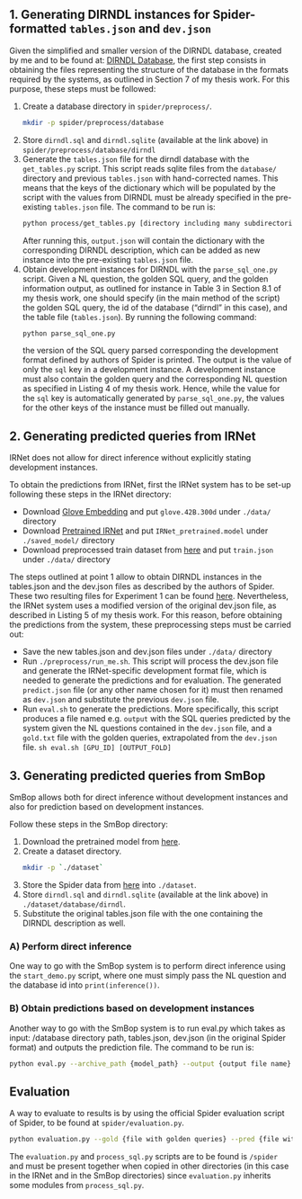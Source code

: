 ## 1. Generating DIRNDL instances for Spider-formatted `tables.json` and `dev.json`

Given the simplified and smaller version of the DIRNDL database, created by me and to be found at: [DIRNDL Database](https://drive.google.com/drive/folders/1reK5Lx7EgKV2ooR0cYOrBXOPUOId43lH?usp=drive_link), the first step consists in obtaining the files representing the structure of the database in the formats required by the systems, as outlined in Section 7 of my thesis work. For this purpose, these steps must be followed:

1. Create a database directory in `spider/preprocess/`.
   ```sh
   mkdir -p spider/preprocess/database
2. Store `dirndl.sql` and `dirndl.sqlite` (available at the link above) in `spider/preprocess/database/dirndl`
3. Generate the `tables.json` file for the dirndl database with the `get_tables.py` script. This script reads sqlite files from the `database/` directory and previous `tables.json` with hand-corrected names. This means that the keys of the dictionary which will be populated by the script with the values from DIRNDL must be already specified in the pre-existing `tables.json` file. The command to be run is:
    ```sh
    python process/get_tables.py [directory including many subdirectories containing database.sqlite files] [output file name e.g. output.json] [existing tables.json file to be inherited]
    ```
    After running this, `output.json` will contain the dictionary with the corresponding DIRNDL description, which can be added as new instance into the pre-existing `tables.json` file.
4. Obtain development instances for DIRNDL with the `parse_sql_one.py` script. Given a NL question, the golden SQL query, and the golden information output, as outlined for instance in Table 3 in Section 8.1 of my thesis work, one should specify (in the main method of the script) the golden SQL query, the id of the database (“dirndl” in this case), and the table file (`tables.json`). By running the following command:
    ```sh
    python parse_sql_one.py
    ```
    the version of the SQL query parsed corresponding the development format defined by authors of Spider is printed. The output is the value of only the `sql` key in a development instance. A development instance must also contain the golden query and the corresponding NL question as specified in Listing 4 of my thesis work. Hence, while the value for the `sql` key is automatically generated by `parse_sql_one.py`, the values for the other keys of the instance must be filled out manually.

## 2. Generating predicted queries from IRNet

IRNet does not allow for direct inference without explicitly stating development instances.

To obtain the predictions from IRNet, first the IRNet system has to be set-up following these steps in the IRNet directory:

* Download [Glove Embedding](https://nlp.stanford.edu/data/wordvecs/glove.42B.300d.zip) and put `glove.42B.300d` under `./data/` directory
* Download [Pretrained IRNet](https://drive.google.com/open?id=1VoV28fneYss8HaZmoThGlvYU3A-aK31q) and put `IRNet_pretrained.model` under `./saved_model/` directory
* Download preprocessed train dataset from [here](https://drive.google.com/drive/folders/1reK5Lx7EgKV2ooR0cYOrBXOPUOId43lH?usp=drive_link) and put `train.json` under `./data/` directory

The steps outlined at point 1 allow to obtain DIRNDL instances in the tables.json and the dev.json files as described by the authors of Spider. These two resulting files for Experiment 1 can be found [here](https://drive.google.com/drive/folders/1DAtm1dUvHx8-auFl2gHaRk_qAhRe4GR5?usp=drive_link). Nevertheless, the IRNet system uses a modified version of the original dev.json file, as described in Listing 5 of my thesis work. For this reason, before obtaining the predictions from the system, these preprocessing steps must be carried out:

* Save the new tables.json and dev.json files under `./data/` directory
* Run `./preprocess/run_me.sh`. This script will process the dev.json file and generate the IRNet-specific development format file, which is needed to generate the predictions and for evaluation. The generated `predict.json` file (or any other name chosen for it) must then renamed as `dev.json` and substitute the previous `dev.json` file.
* Run `eval.sh` to generate the predictions. More specifically, this script produces a file named e.g. `output` with the SQL queries predicted by the system given the NL questions contained in the `dev.json` file, and a `gold.txt` file with the golden queries, extrapolated from the `dev.json` file.
`sh eval.sh [GPU_ID] [OUTPUT_FOLD]`


## 3. Generating predicted queries from SmBop

SmBop allows both for direct inference without development instances and also for prediction based on development instances.

Follow these steps in the SmBop directory:

1. Download the pretrained model from [here](https://drive.google.com/file/d/1jdS7VJ5fB3ZUvokCOAosk-N5tAbi9BoI/view?usp=drive_link).
2. Create a dataset directory.
   ```sh
   mkdir -p `./dataset`
2. Store the Spider data from [here](https://drive.google.com/open?id=1YFV1GoLivOMlmunKW0nkzefKULO4wtrn) into `./dataset`.
3. Store `dirndl.sql` and `dirndl.sqlite` (available at the link above) in `./dataset/database/dirndl`.
4. Substitute the original tables.json file with the one containing the DIRNDL description as well.

### A) Perform direct inference

One way to go with the SmBop system is to perform direct inference using the `start_demo.py` script, where one must simply pass the NL question and the database id into `print(inference())`.

### B) Obtain predictions based on development instances

Another way to go with the SmBop system is to run eval.py which takes as input: /database directory path, tables.json, dev.json (in the original Spider format) and outputs the prediction file. The command to be run is:
```sh
python eval.py --archive_path {model_path} --output {output file name}
```

## Evaluation

A way to evaluate to results is by using the official Spider evaluation script of Spider, to be found at `spider/evaluation.py`.
```sh
python evaluation.py --gold {file with golden queries} --pred {file with predicted queries} --etype {state evaluation metrics} --db  {directory with databases}  --table {tables.json file}
```
The `evaluation.py` and `process_sql.py` scripts are to be found is `/spider` and must be present together when copied in other directories (in this case in the IRNet and in the SmBop directories) since `evaluation.py` inherits some modules from `process_sql.py`.
